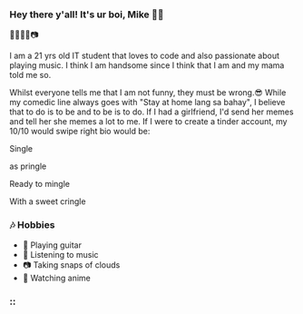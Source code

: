 ### Hey there y'all! It's ur boi, Mike 👋:metal:

:guitar::musical_keyboard::musical_note::notes::camera:

I am a 21 yrs old IT student that loves to code and also passionate about playing music. I think I am handsome since I think that I am and my mama told me so. 

Whilst everyone tells me that I am not funny, they must be wrong.:sunglasses:
While my comedic line always goes with "Stay at home lang sa bahay", I believe that to do is to be and to be is to do. 
If I had a girlfriend, I'd send her memes and tell her she memes a lot to me.
If I were to create a tinder account, my 10/10 would swipe right bio would be:

Single 

as pringle

Ready to mingle

With a sweet cringle

### :notes: Hobbies
- :guitar: Playing guitar
- :musical_note: Listening to music
- :camera: Taking snaps of clouds
- :cinema: Watching anime

### ::

<!--
**mgsc924/mgsc924** is a ✨ _special_ ✨ repository because its `README.md` (this file) appears on your GitHub profile.

Here are some ideas to get you started:

- 🔭 I’m currently working on ...
- 🌱 I’m currently learning ...
- 👯 I’m looking to collaborate on ...
- 🤔 I’m looking for help with ...
- 💬 Ask me about ...
- 📫 How to reach me: ...
- 😄 Pronouns: ...
- ⚡ Fun fact: ...
-->
